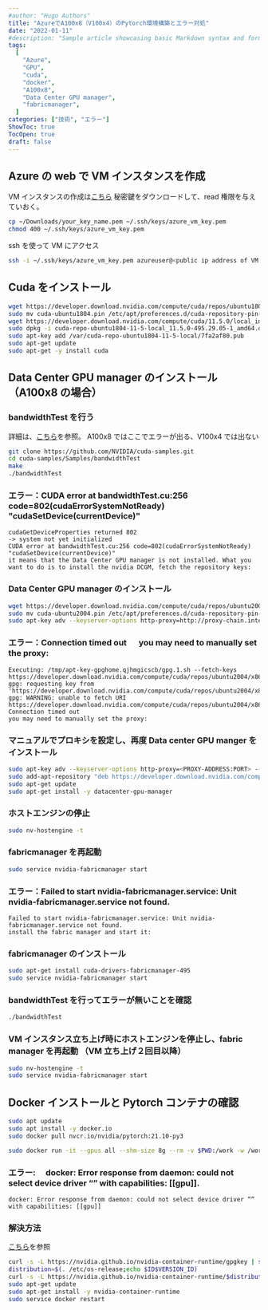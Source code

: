 ```yaml
---
#author: "Hugo Authors"
title: "AzureでA100x8（V100x4）のPytorch環境構築とエラー対処"
date: "2022-01-11"
#description: "Sample article showcasing basic Markdown syntax and formatting for HTML elements."
tags:
  [
    "Azure",
    "GPU",
    "cuda",
    "docker",
    "A100x8",
    "Data Center GPU manager",
    "fabricmanager",
  ]
categories: ["技術", "エラー"]
ShowToc: true
TocOpen: true
draft: false
---
```


## Azure の web で VM インスタンスを作成

VM インスタンスの作成は[こちら](https://docs.microsoft.com/ja-jp/azure/virtual-machines/linux/quick-create-portal)
秘密鍵をダウンロードして、read 権限を与えていおく。

```bash
cp ~/Downloads/your_key_name.pem ~/.ssh/keys/azure_vm_key.pem
chmod 400 ~/.ssh/keys/azure_vm_key.pem
```

ssh を使って VM にアクセス

```bash
ssh -i ~/.ssh/keys/azure_vm_key.pem azureuser@<public ip address of VM instance>
```

## Cuda をインストール

```bash
wget https://developer.download.nvidia.com/compute/cuda/repos/ubuntu1804/x86_64/cuda-ubuntu1804.pin
sudo mv cuda-ubuntu1804.pin /etc/apt/preferences.d/cuda-repository-pin-600
wget https://developer.download.nvidia.com/compute/cuda/11.5.0/local_installers/cuda-repo-ubuntu1804-11-5-local_11.5.0-495.29.05-1_amd64.deb
sudo dpkg -i cuda-repo-ubuntu1804-11-5-local_11.5.0-495.29.05-1_amd64.deb
sudo apt-key add /var/cuda-repo-ubuntu1804-11-5-local/7fa2af80.pub
sudo apt-get update
sudo apt-get -y install cuda
```

## Data Center GPU manager のインストール（A100x8 の場合）

### bandwidthTest を行う

詳細は、[こちら](https://github.com/pytorch/pytorch/issues/35710#issuecomment-901013741)を参照。
A100x8 ではここでエラーが出る、V100x4 では出ない

```bash
git clone https://github.com/NVIDIA/cuda-samples.git
cd cuda-samples/Samples/bandwidthTest
make
./bandwidthTest
```

### エラー：CUDA error at bandwidthTest.cu:256 code=802(cudaErrorSystemNotReady) "cudaSetDevice(currentDevice)"

```
cudaGetDeviceProperties returned 802
-> system not yet initialized
CUDA error at bandwidthTest.cu:256 code=802(cudaErrorSystemNotReady) "cudaSetDevice(currentDevice)"
it means that the Data Center GPU manager is not installed. What you want to do is to install the nvidia DCGM, fetch the repository keys:
```

### Data Center GPU manager のインストール

```bash
wget https://developer.download.nvidia.com/compute/cuda/repos/ubuntu2004/x86_64/cuda-ubuntu2004.pin
sudo mv cuda-ubuntu2004.pin /etc/apt/preferences.d/cuda-repository-pin-600
sudo apt-key adv --keyserver-options http-proxy=http://proxy-chain.intel.com:911 --fetch-keys https://developer.download.nvidia.com/compute/cuda/repos/ubuntu2004/x86_64/7fa2af80.pub
```

### エラー：Connection timed out 　 you may need to manually set the proxy:

```
Executing: /tmp/apt-key-gpghome.qjhmgicscb/gpg.1.sh --fetch-keys https://developer.download.nvidia.com/compute/cuda/repos/ubuntu2004/x86_64/7fa2af80.pub
gpg: requesting key from 'https://developer.download.nvidia.com/compute/cuda/repos/ubuntu2004/x86_64/7fa2af80.pub'
gpg: WARNING: unable to fetch URI https://developer.download.nvidia.com/compute/cuda/repos/ubuntu2004/x86_64/7fa2af80.pub: Connection timed out
you may need to manually set the proxy:
```

### マニュアルでプロキシを設定し、再度 Data center GPU manger をインストール

```bash
sudo apt-key adv --keyserver-options http-proxy=<PROXY-ADDRESS:PORT> --fetch-keys https://developer.download.nvidia.com/compute/cuda/repos/ubuntu2004/x86_64/7fa2af80.pub
sudo add-apt-repository "deb https://developer.download.nvidia.com/compute/cuda/repos/ubuntu2004/x86_64/ /"
sudo apt-get update
sudo apt-get install -y datacenter-gpu-manager
```

### ホストエンジンの停止

```bash
sudo nv-hostengine -t
```

### fabricmanager を再起動

```bash
sudo service nvidia-fabricmanager start
```

### エラー：Failed to start nvidia-fabricmanager.service: Unit nvidia-fabricmanager.service not found.

```
Failed to start nvidia-fabricmanager.service: Unit nvidia-fabricmanager.service not found.
install the fabric manager and start it:
```

### fabricmanager のインストール

```bash
sudo apt-get install cuda-drivers-fabricmanager-495
sudo service nvidia-fabricmanager start
```

### bandwidthTest を行ってエラーが無いことを確認

```bash
./bandwidthTest
```

### VM インスタンス立ち上げ時にホストエンジンを停止し、fabric manager を再起動 （VM 立ち上げ２回目以降）

```bash
sudo nv-hostengine -t
sudo service nvidia-fabricmanager start
```

## Docker インストールと Pytorch コンテナの確認

```bash
sudo apt update
sudo apt install -y docker.io
sudo docker pull nvcr.io/nvidia/pytorch:21.10-py3
```

```bash
sudo docker run -it --gpus all --shm-size 8g --rm -v $PWD:/work -w /work 030c24bd72ba /bin/bash
```

### エラー:　 docker: Error response from daemon: could not select device driver “” with capabilities: [[gpu]].

```
docker: Error response from daemon: could not select device driver “” with capabilities: [[gpu]]
```

### 解決方法

[こちら](https://www.yurui-deep-learning.com/2021/08/17/docker-error-response-from-daemon-could-not-select-device-driver-with-capabilities-gpu/)を参照

```bash
curl -s -L https://nvidia.github.io/nvidia-container-runtime/gpgkey | sudo apt-key add -
distribution=$(. /etc/os-release;echo $ID$VERSION_ID)
curl -s -L https://nvidia.github.io/nvidia-container-runtime/$distribution/nvidia-container-runtime.list | sudo tee /etc/apt/sources.list.d/nvidia-container-runtime.list
sudo apt-get update
sudo apt-get install -y nvidia-container-runtime
sudo service docker restart
```
